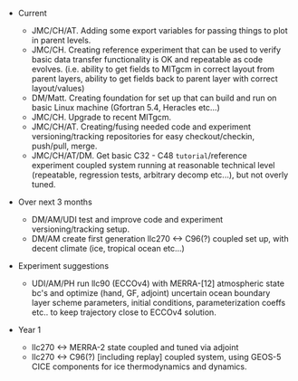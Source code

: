 * Current
  - JMC/CH/AT. Adding some export variables for passing things to plot in parent levels.
  - JMC/CH. Creating reference experiment that can be used to verify basic data transfer functionality
     is OK and repeatable as code evolves. (i.e. ability to get fields to MITgcm in correct layout from parent layers, 
     ability to get fields back to parent layer with correct layout/values)
  - DM/Matt. Creating foundation for set up that can build and run on basic Linux machine (Gfortran 5.4, Heracles etc...)
  - JMC/CH. Upgrade to recent MITgcm.
  - JMC/CH/AT. Creating/fusing needed code and experiment versioning/tracking repositories for easy checkout/checkin, push/pull, merge.
  - JMC/CH/AT/DM. Get basic C32 - C48 `tutorial`/reference experiment coupled system running at reasonable 
     technical level (repeatable, regression tests, arbitrary decomp etc...), but not overly tuned.


* Over next 3 months
   - DM/AM/UDI test and improve code and experiment versioning/tracking setup.
   - DM/AM create first generation llc270 <-> C96(?) coupled set up, with decent climate (ice, tropical ocean etc...)


* Experiment suggestions
  - UDI/AM/PH run llc90 (ECCOv4) with MERRA-[12] atmospheric state bc's and optimize (hand, GF, adjoint)
     uncertain ocean boundary layer scheme parameters, initial conditions, parameterization coeffs
     etc.. to keep trajectory close to ECCOv4 solution. 


* Year 1
  - llc270 <-> MERRA-2 state coupled and tuned via adjoint
  - llc270 <-> C96(?) [including replay] coupled system, using GEOS-5 CICE components for ice thermodynamics and
      dynamics. 
